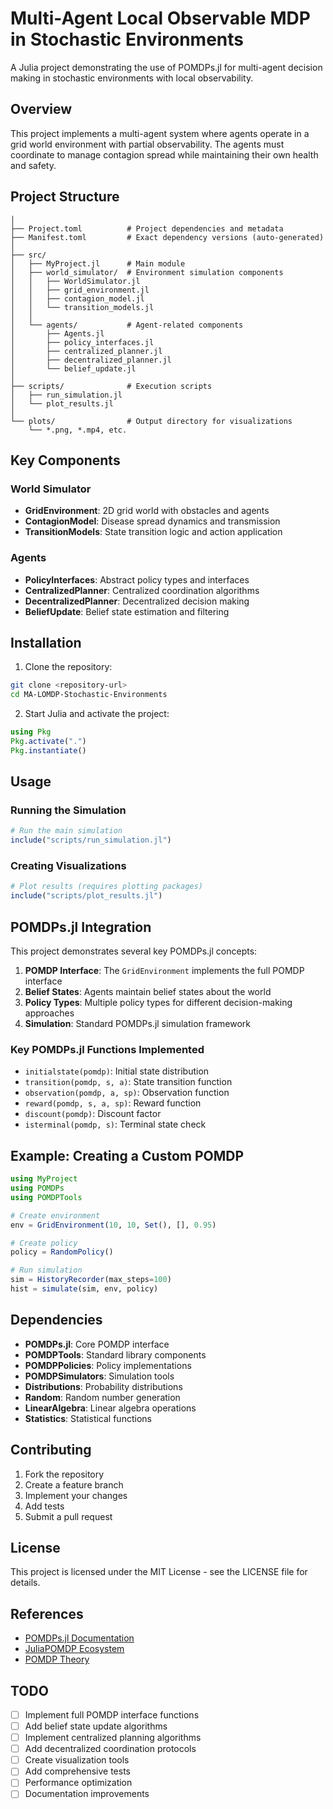 # Multi-Agent Local Observable MDP in Stochastic Environments

A Julia project demonstrating the use of POMDPs.jl for multi-agent decision making in stochastic environments with local observability.

## Overview

This project implements a multi-agent system where agents operate in a grid world environment with partial observability. The agents must coordinate to manage contagion spread while maintaining their own health and safety.

## Project Structure

```
│
├── Project.toml          # Project dependencies and metadata
├── Manifest.toml         # Exact dependency versions (auto-generated)
│
├── src/
│   ├── MyProject.jl      # Main module
│   ├── world_simulator/  # Environment simulation components
│   │   ├── WorldSimulator.jl
│   │   ├── grid_environment.jl
│   │   ├── contagion_model.jl
│   │   └── transition_models.jl
│   │
│   └── agents/           # Agent-related components
│       ├── Agents.jl
│       ├── policy_interfaces.jl
│       ├── centralized_planner.jl
│       ├── decentralized_planner.jl
│       └── belief_update.jl
│
├── scripts/              # Execution scripts
│   ├── run_simulation.jl
│   └── plot_results.jl
│
└── plots/                # Output directory for visualizations
    └── *.png, *.mp4, etc.
```

## Key Components

### World Simulator
- **GridEnvironment**: 2D grid world with obstacles and agents
- **ContagionModel**: Disease spread dynamics and transmission
- **TransitionModels**: State transition logic and action application

### Agents
- **PolicyInterfaces**: Abstract policy types and interfaces
- **CentralizedPlanner**: Centralized coordination algorithms
- **DecentralizedPlanner**: Decentralized decision making
- **BeliefUpdate**: Belief state estimation and filtering

## Installation

1. Clone the repository:
```bash
git clone <repository-url>
cd MA-LOMDP-Stochastic-Environments
```

2. Start Julia and activate the project:
```julia
using Pkg
Pkg.activate(".")
Pkg.instantiate()
```

## Usage

### Running the Simulation

```julia
# Run the main simulation
include("scripts/run_simulation.jl")
```

### Creating Visualizations

```julia
# Plot results (requires plotting packages)
include("scripts/plot_results.jl")
```

## POMDPs.jl Integration

This project demonstrates several key POMDPs.jl concepts:

1. **POMDP Interface**: The `GridEnvironment` implements the full POMDP interface
2. **Belief States**: Agents maintain belief states about the world
3. **Policy Types**: Multiple policy types for different decision-making approaches
4. **Simulation**: Standard POMDPs.jl simulation framework

### Key POMDPs.jl Functions Implemented

- `initialstate(pomdp)`: Initial state distribution
- `transition(pomdp, s, a)`: State transition function
- `observation(pomdp, a, sp)`: Observation function
- `reward(pomdp, s, a, sp)`: Reward function
- `discount(pomdp)`: Discount factor
- `isterminal(pomdp, s)`: Terminal state check

## Example: Creating a Custom POMDP

```julia
using MyProject
using POMDPs
using POMDPTools

# Create environment
env = GridEnvironment(10, 10, Set(), [], 0.95)

# Create policy
policy = RandomPolicy()

# Run simulation
sim = HistoryRecorder(max_steps=100)
hist = simulate(sim, env, policy)
```

## Dependencies

- **POMDPs.jl**: Core POMDP interface
- **POMDPTools**: Standard library components
- **POMDPPolicies**: Policy implementations
- **POMDPSimulators**: Simulation tools
- **Distributions**: Probability distributions
- **Random**: Random number generation
- **LinearAlgebra**: Linear algebra operations
- **Statistics**: Statistical functions

## Contributing

1. Fork the repository
2. Create a feature branch
3. Implement your changes
4. Add tests
5. Submit a pull request

## License

This project is licensed under the MIT License - see the LICENSE file for details.

## References

- [POMDPs.jl Documentation](https://juliapomdp.github.io/POMDPs.jl/latest/)
- [JuliaPOMDP Ecosystem](https://github.com/JuliaPOMDP)
- [POMDP Theory](https://en.wikipedia.org/wiki/Partially_observable_Markov_decision_process)

## TODO

- [ ] Implement full POMDP interface functions
- [ ] Add belief state update algorithms
- [ ] Implement centralized planning algorithms
- [ ] Add decentralized coordination protocols
- [ ] Create visualization tools
- [ ] Add comprehensive tests
- [ ] Performance optimization
- [ ] Documentation improvements 